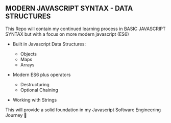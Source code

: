 ## MODERN JAVASCRIPT SYNTAX - DATA STRUCTURES

This Repo will contain my continued learning process in BASIC JAVASCRIPT SYNTAX but with a focus on more modern javascript (ES6)

- Built in Javascript Data Structures:

  - Objects
  - Maps
  - Arrays

- Modern ES6 plus operators

  - Destructuring
  - Optional Chaining

- Working with Strings

This will provide a solid foundation in my Javascript Software Engineering Journey 🎉
